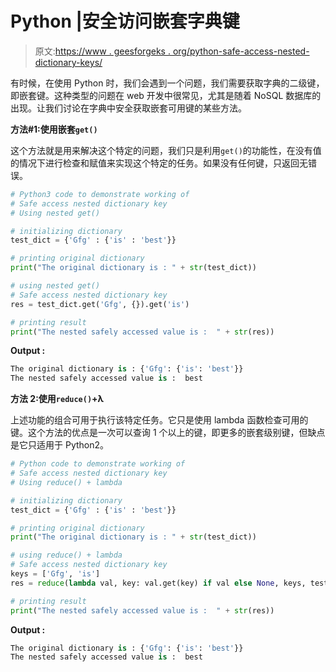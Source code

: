 # Python |安全访问嵌套字典键

> 原文:[https://www . geesforgeks . org/python-safe-access-nested-dictionary-keys/](https://www.geeksforgeeks.org/python-safe-access-nested-dictionary-keys/)

有时候，在使用 Python 时，我们会遇到一个问题，我们需要获取字典的二级键，即嵌套键。这种类型的问题在 web 开发中很常见，尤其是随着 NoSQL 数据库的出现。让我们讨论在字典中安全获取嵌套可用键的某些方法。

**方法#1:使用嵌套`get()`**

这个方法就是用来解决这个特定的问题，我们只是利用`get()`的功能性，在没有值的情况下进行检查和赋值来实现这个特定的任务。如果没有任何键，只返回无错误。

```py
# Python3 code to demonstrate working of
# Safe access nested dictionary key
# Using nested get()

# initializing dictionary
test_dict = {'Gfg' : {'is' : 'best'}}

# printing original dictionary
print("The original dictionary is : " + str(test_dict))

# using nested get()
# Safe access nested dictionary key
res = test_dict.get('Gfg', {}).get('is')

# printing result
print("The nested safely accessed value is :  " + str(res))
```

**Output :**

```py
The original dictionary is : {'Gfg': {'is': 'best'}}
The nested safely accessed value is :  best

```

**方法 2:使用`reduce()`+λ**

上述功能的组合可用于执行该特定任务。它只是使用 lambda 函数检查可用的键。这个方法的优点是一次可以查询 1 个以上的键，即更多的嵌套级别键，但缺点是它只适用于 Python2。

```py
# Python code to demonstrate working of
# Safe access nested dictionary key
# Using reduce() + lambda

# initializing dictionary
test_dict = {'Gfg' : {'is' : 'best'}}

# printing original dictionary
print("The original dictionary is : " + str(test_dict))

# using reduce() + lambda
# Safe access nested dictionary key
keys = ['Gfg', 'is']
res = reduce(lambda val, key: val.get(key) if val else None, keys, test_dict)

# printing result
print("The nested safely accessed value is :  " + str(res))
```

**Output :**

```py
The original dictionary is : {'Gfg': {'is': 'best'}}
The nested safely accessed value is :  best

```